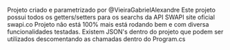 Projeto criado e parametrizado por @VieiraGabrielAlexandre
Este projeto possui todos os getters/setters para os searchs da API SWAPI site oficial swapi.co
Projeto não está 100% mais está rodando bem e com diversa funcionalidades testadas.
Existem JSON's dentro do projeto que podem ser utilizados descomentando as chamadas dentro do Program.cs
